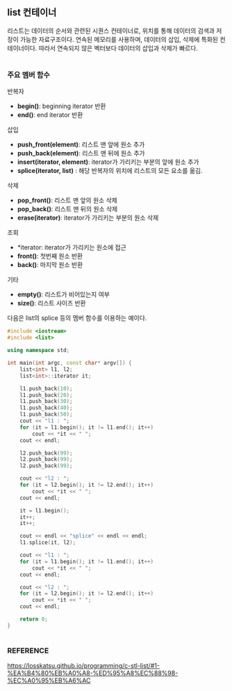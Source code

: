 ## list 컨테이너

 리스트는 데이터의 순서와 관련된 시퀀스 컨테이너로, 위치를 통해 데이터의 검색과 저장이 가능한 자료구조이다.
 연속된 메모리를 사용하며, 데이터의 삽입, 삭제에 특화된 컨테이너이다. 따라서 연속되지 않은 벡터보다 데이터의 삽입과 삭제가 빠르다.
 
 #
 
 ### 주요 멤버 함수
 
 
반복자

+ **begin()**: beginning iterator 반환
+ **end()**: end iterator 반환


삽입

+ **push_front(element)**: 리스트 맨 앞에 원소 추가
+ **push_back(element)**: 리스트 맨 뒤에 원소 추가
+ **insert(iterator, element)**: iterator가 가리키는 부분의 앞에 원소 추가
+ **splice(iterator, list)** : 해당 반복자의 위치에 리스트의 모든 요소를 옮김.


삭제

+ **pop_front()**: 리스트 맨 앞의 원소 삭제
+ **pop_back()**: 리스트 맨 뒤의 원소 삭제
+ **erase(iterator)**: iterator가 가리키는 부분의 원소 삭제


조회

+ *iterator: iterator가 가리키는 원소에 접근
+ **front()**: 첫번째 원소 반환
+ **back()**: 마지막 원소 반환

기타

+ **empty()**: 리스트가 비어있는지 여부
+ **size()**: 리스트 사이즈 반환


다음은 list의 splice 등의 멤버 함수를 이용하는 예이다.

```c++
#include <iostream>
#include <list>

using namespace std;

int main(int argc, const char* argv[]) {
	list<int> l1, l2;
	list<int>::iterator it;

	l1.push_back(10);
	l1.push_back(20);
	l1.push_back(30);
	l1.push_back(40);
	l1.push_back(50);
	cout << "l1 : ";
	for (it = l1.begin(); it != l1.end(); it++)
		cout << *it << " ";
	cout << endl;

	l2.push_back(99);
	l2.push_back(99);
	l2.push_back(99);

	cout << "l2 : ";
	for (it = l2.begin(); it != l2.end(); it++)
		cout << *it << " ";
	cout << endl;

	it = l1.begin();
	it++;
	it++;

	cout << endl << "splice" << endl << endl;
	l1.splice(it, l2);

	cout << "l1 : ";
	for (it = l1.begin(); it != l1.end(); it++)
		cout << *it << " ";
	cout << endl;

	cout << "l2 : ";
	for (it = l2.begin(); it != l2.end(); it++)
		cout << *it << " ";
	cout << endl;

	return 0;
}
```

#

### REFERENCE
https://losskatsu.github.io/programming/c-stl-list/#1-%EA%B4%80%EB%A0%A8-%ED%95%A8%EC%88%98-%EC%A0%95%EB%A6%AC





